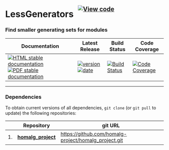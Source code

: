 <!-- BEGIN HEADER -->
# LessGenerators&ensp;<sup><sup>[![View code][code-img]][code-url]</sup></sup>

### Find smaller generating sets for modules

| Documentation | Latest Release | Build Status | Code Coverage |
| ------------- | -------------- | ------------ | ------------- |
| [![HTML stable documentation][html-img]][html-url] [![PDF stable documentation][pdf-img]][pdf-url] | [![version][version-img]][version-url] [![date][date-img]][date-url] | [![Build Status][tests-img]][tests-url] | [![Code Coverage][codecov-img]][codecov-url] |

<!-- END HEADER -->
<!-- BEGIN FOOTER -->
---

### Dependencies

To obtain current versions of all dependencies, `git clone` (or `git pull` to update) the following repositories:

|    | Repository | git URL |
|--- | ---------- | ------- |
| 1. | [**homalg_project**](https://github.com/homalg-project/homalg_project#readme) | https://github.com/homalg-project/homalg_project.git |

[html-img]: https://img.shields.io/badge/🔗%20HTML-stable-blue.svg
[html-url]: https://homalg-project.github.io/LessGenerators/doc/chap0_mj.html

[pdf-img]: https://img.shields.io/badge/🔗%20PDF-stable-blue.svg
[pdf-url]: https://homalg-project.github.io/LessGenerators/download_pdf.html

[version-img]: https://img.shields.io/endpoint?url=https://homalg-project.github.io/LessGenerators/badge_version.json&label=🔗%20version&color=yellow
[version-url]: https://homalg-project.github.io/LessGenerators/view_release.html

[date-img]: https://img.shields.io/endpoint?url=https://homalg-project.github.io/LessGenerators/badge_date.json&label=🔗%20released%20on&color=yellow
[date-url]: https://homalg-project.github.io/LessGenerators/view_release.html

[tests-img]: https://github.com/homalg-project/LessGenerators/workflows/Tests/badge.svg?branch=master
[tests-url]: https://github.com/homalg-project/LessGenerators/actions?query=workflow%3ATests+branch%3Amaster

[codecov-img]: https://codecov.io/gh/homalg-project/LessGenerators/branch/master/graph/badge.svg
[codecov-url]: https://codecov.io/gh/homalg-project/LessGenerators

[code-img]: https://img.shields.io/badge/-View%20code-blue?logo=github
[code-url]: https://github.com/homalg-project/LessGenerators#top
<!-- END FOOTER -->
